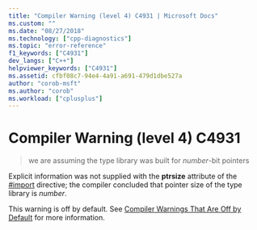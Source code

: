```yaml
---
title: "Compiler Warning (level 4) C4931 | Microsoft Docs"
ms.custom: ""
ms.date: "08/27/2018"
ms.technology: ["cpp-diagnostics"]
ms.topic: "error-reference"
f1_keywords: ["C4931"]
dev_langs: ["C++"]
helpviewer_keywords: ["C4931"]
ms.assetid: cfbf08c7-94e4-4a91-a691-479d1dbe527a
author: "corob-msft"
ms.author: "corob"
ms.workload: ["cplusplus"]
---
```

# Compiler Warning (level 4) C4931

> we are assuming the type library was built for *number*-bit pointers

Explicit information was not supplied with the **ptrsize** attribute of the [#import](../../preprocessor/hash-import-directive-cpp.md) directive; the compiler concluded that pointer size of the type library is *number*.

This warning is off by default. See [Compiler Warnings That Are Off by Default](../../preprocessor/compiler-warnings-that-are-off-by-default.md) for more information.